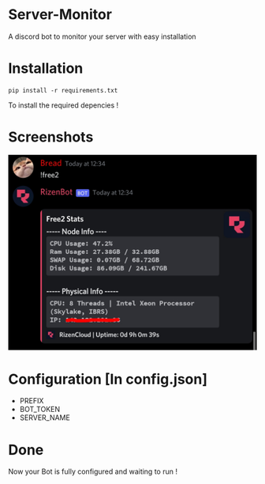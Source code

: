 # Server-Monitor
A discord bot to monitor your server with easy installation

# Installation
```
pip install -r requirements.txt
```
To install the required depencies !

 

 # Screenshots 

 ![Screenshot1](https://github.com/BreadCatto/Server-Monitor/raw/main/screenshot1.jpg)

# Configuration [In config.json]

* PREFIX
* BOT_TOKEN
* SERVER_NAME

# Done

Now your Bot is fully configured and waiting to run !
